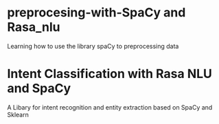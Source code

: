 # preprocesing-with-SpaCy and Rasa_nlu
Learning how to use the library spaCy to preprocessing data

# Intent Classification with Rasa NLU and SpaCy
 A Libary for intent recognition and entity extraction based on SpaCy and Sklearn
